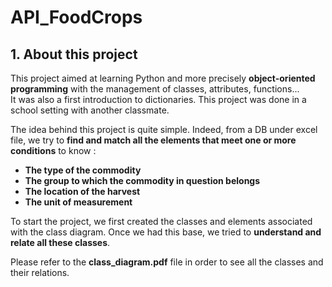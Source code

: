 # API_FoodCrops

## **1. About this project**

This project aimed at learning Python and more precisely **object-oriented programming** with the management of classes, attributes, functions...  
It was also a first introduction to dictionaries.
This project was done in a school setting with another classmate.  

The idea behind this project is quite simple. Indeed, from a DB under excel file, we try to **find and match all the elements that meet one or more conditions** to know :
  - **The type of the commodity**
  - **The group to which the commodity in question belongs**
  - **The location of the harvest**
  - **The unit of measurement**

To start the project, we first created the classes and elements associated with the class diagram. Once we had this base, we tried to **understand and relate all these classes**.

Please refer to the **class_diagram.pdf** file in order to see all the classes and their relations.